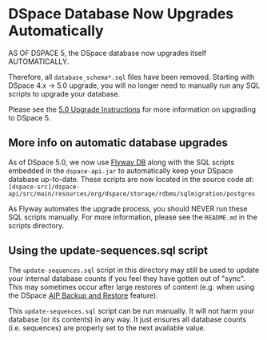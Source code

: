 # DSpace Database Now Upgrades Automatically

AS OF DSPACE 5, the DSpace database now upgrades itself AUTOMATICALLY.

Therefore, all `database_schema*.sql` files have been removed. Starting
with DSpace 4.x -> 5.0 upgrade, you will no longer need to manually run any
SQL scripts to upgrade your database.

Please see the [5.0 Upgrade Instructions](https://wiki.lyrasis.org/display/DSDOC5x/Upgrading+DSpace)
for more information on upgrading to DSpace 5.


## More info on automatic database upgrades

As of DSpace 5.0, we now use [Flyway DB](http://flywaydb.org/) along with the
SQL scripts embedded in the `dspace-api.jar` to automatically keep your DSpace
database up-to-date. These scripts are now located in the source code at:
`[dspace-src]/dspace-api/src/main/resources/org/dspace/storage/rdbms/sqlmigration/postgres`

As Flyway automates the upgrade process, you should NEVER run these SQL scripts
manually. For more information, please see the `README.md` in the scripts directory.

## Using the update-sequences.sql script

The `update-sequences.sql` script in this directory may still be used to update
your internal database counts if you feel they have gotten out of "sync". This
may sometimes occur after large restores of content (e.g. when using the DSpace
[AIP Backup and Restore](https://wiki.lyrasis.org/display/DSDOC5x/AIP+Backup+and+Restore)
feature).

This `update-sequences.sql` script can be run manually. It will not harm your 
database (or its contents) in any way. It just ensures all database counts (i.e.
sequences) are properly set to the next available value.
